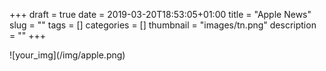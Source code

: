 +++
draft = true
date = 2019-03-20T18:53:05+01:00
title = "Apple News"
slug = ""
tags = []
categories = []
thumbnail = "images/tn.png"
description = ""
+++
<DIV  style="float:left;">![your_img](/img/apple.png)</DIV>
<DIV align="justify">

